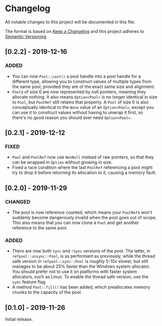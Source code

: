 # Changelog

All notable changes to this project will be documented in this file.

The format is based on [Keep a Changelog](http://keepachangelog.com/en/1.0.0/) and this project
adheres to [Semantic Versioning](http://semver.org/spec/v2.0.0.html).

## [0.2.2] - 2019-12-16

### ADDED

-   You can now `Pool::cast()` a pool handle into a pool handle for a different type, allowing you
    to construct values of multiple types from the same pool, provided they are of the exact same
    size and alignment.
-   `Pool`s of size 0 are now represented by null pointers, meaning they allocate nothing. It also
    means `Option<Pool>` is no longer identical in size to `Pool`, but `PoolRef` still retains that
    property. A `Pool` of size 0 is also conceptually identical to the `None` value of an
    `Option<Pool>`, except you can use it to construct values without having to unwrap it first, so
    there's no good reason you should ever need `Option<Pool>`.

## [0.2.1] - 2019-12-12

### FIXED

-   `Pool` and `PoolRef` now use `NonNull` instead of raw pointers, so that they can be wrapped in
    `Option` without growing in size.
-   Fixed a race condition where the last `PoolRef` referencing a pool might try to drop it before
    returning its allocation to it, causing a memory fault.

## [0.2.0] - 2019-11-29

### CHANGED

-   The pool is now reference counted, which means your `PoolRef`s won't suddenly become dangerously
    invalid when the pool goes out of scope. This also means that you can now clone a `Pool` and get
    another reference to the same pool.

### ADDED

-   There are now both `Sync` and `!Sync` versions of the pool. The latter, in
    `refpool::unsync::Pool`, is as performant as previously, while the thread safe version in
    `refpool::sync::Pool` is roughly 5-10x slower, but still manages to be about 25% faster than the
    Windows system allocator. You should prefer not to use it on platforms with faster system
    allocators, such as Linux. To enable the thread safe version, use the `sync` feature flag.
-   A method `Pool::fill()` has been added, which preallocates memory chunks to the capacity of the
    pool.

## [0.1.0] - 2019-11-26

Initial release.
